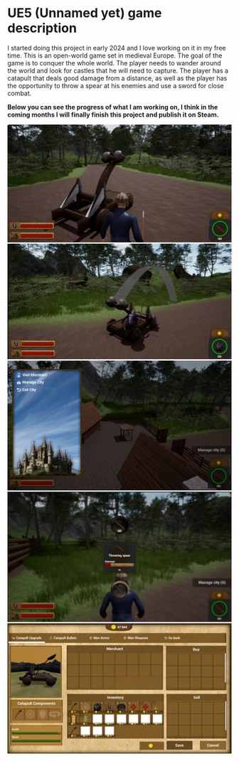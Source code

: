 <h1>UE5 (Unnamed yet) game description</h1>
<p>
I started doing this project in early 2024 and I love working on it in my free time.
This is an open-world game set in medieval Europe. The goal of the game is to conquer the whole world. The player needs to wander around the world and look for castles that he will need to capture. The player has a catapult that deals good damage from a distance, as well as the player has the opportunity to throw a spear at his enemies and use a sword for close combat.  
</p>
<p><strong>Below you can see the progress of what I am working on, I think in the coming months I will finally finish this project and publish it on Steam.</strong></p>
<img src="DemoImg1.png"></img>
<img src="DemoImg2.png"></img>
<img src="DemoImg3.png"></img>
<img src="DemoImg4.png"></img>
<img src="DemoImg5.png"></img>
